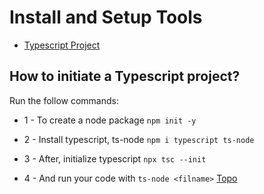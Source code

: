 # Install and Setup Tools

<a name="ancora"></a>
- [Typescript Project](#ts)

<a id="ts"></a>
## How to initiate a Typescript project?
> 

Run the follow commands:

- 1 - To create a node package 
`npm init -y`

- 2 - Install typescript, ts-node
`npm i typescript ts-node`

- 3 - After, initialize typescript
`npx tsc --init`

- 4 - And run your code with
`ts-node <filname>`
[Topo](#ancora)

